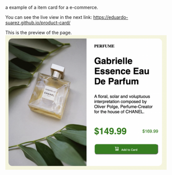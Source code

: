 a example of a item card for a e-commerce.

You can see the live view in the next link:
https://eduardo-suarez.github.io/product-card/

This is the preview of the page.
![Preview of the repository](./public/images/preview.png)

